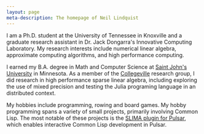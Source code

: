 ```yaml
---
layout: page
meta-description: The homepage of Neil Lindquist
---
```


I am a Ph.D. student at the University of Tennessee in Knoxville and a graduate research assistant in Dr. Jack Dongarra's Innovative Computing Laboratory.
My research interests include numerical linear algebra, approximate computing algorithms, and high performance computing.

I earned my B.A. degree in  Math and Computer Science at [Saint John's University](https://www.csbsju.edu/) in Minnesota.
As a member of the [Collegeville](http://github.com/Collegeville) research group, I did research in high performance sparse linear algebra, including exploring the use of mixed precision and testing the Julia programing language in an distributed context.

My hobbies include programming, rowing and board games.
My hobby programming spans a variety of small projects, primarily involving Common Lisp.
The most notable of these projects is the [SLIMA plugin for Pulsar](https://web.pulsar-edit.dev/packages/slima), which enables interactive Common Lisp development in Pulsar.
